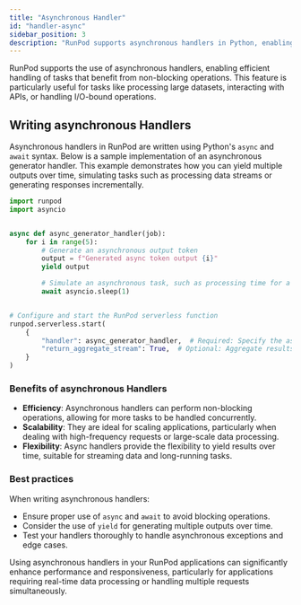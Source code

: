 ```yaml
---
title: "Asynchronous Handler"
id: "handler-async"
sidebar_position: 3
description: "RunPod supports asynchronous handlers in Python, enabling efficient handling of tasks with non-blocking operations, such as processing large datasets, API interactions, or I/O-bound operations, boosting efficiency, scalability, and flexibility."
---
```


RunPod supports the use of asynchronous handlers, enabling efficient handling of tasks that benefit from non-blocking operations. This feature is particularly useful for tasks like processing large datasets, interacting with APIs, or handling I/O-bound operations.

## Writing asynchronous Handlers

Asynchronous handlers in RunPod are written using Python's `async` and `await` syntax. Below is a sample implementation of an asynchronous generator handler. This example demonstrates how you can yield multiple outputs over time, simulating tasks such as processing data streams or generating responses incrementally.

```python
import runpod
import asyncio


async def async_generator_handler(job):
    for i in range(5):
        # Generate an asynchronous output token
        output = f"Generated async token output {i}"
        yield output

        # Simulate an asynchronous task, such as processing time for a large language model
        await asyncio.sleep(1)


# Configure and start the RunPod serverless function
runpod.serverless.start(
    {
        "handler": async_generator_handler,  # Required: Specify the async handler
        "return_aggregate_stream": True,  # Optional: Aggregate results are accessible via /run endpoint
    }
)
```

### Benefits of asynchronous Handlers

- **Efficiency**: Asynchronous handlers can perform non-blocking operations, allowing for more tasks to be handled concurrently.
- **Scalability**: They are ideal for scaling applications, particularly when dealing with high-frequency requests or large-scale data processing.
- **Flexibility**: Async handlers provide the flexibility to yield results over time, suitable for streaming data and long-running tasks.

### Best practices

When writing asynchronous handlers:

- Ensure proper use of `async` and `await` to avoid blocking operations.
- Consider the use of `yield` for generating multiple outputs over time.
- Test your handlers thoroughly to handle asynchronous exceptions and edge cases.

Using asynchronous handlers in your RunPod applications can significantly enhance performance and responsiveness, particularly for applications requiring real-time data processing or handling multiple requests simultaneously.
